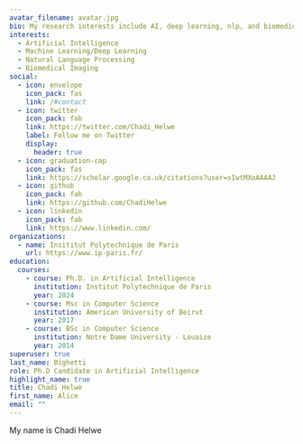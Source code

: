 ```yaml
---
avatar_filename: avatar.jpg
bio: My research interests include AI, deep learning, nlp, and biomedical imaging.
interests:
  - Artificial Intelligence
  - Machine Learning/Deep Learning
  - Natural Language Processing
  - Biomedical Imaging
social:
  - icon: envelope
    icon_pack: fas
    link: /#contact
  - icon: twitter
    icon_pack: fab
    link: https://twitter.com/Chadi_Helwe
    label: Follow me on Twitter
    display:
      header: true
  - icon: graduation-cap
    icon_pack: fas
    link: https://scholar.google.co.uk/citations?user=sIwtMXoAAAAJ
  - icon: github
    icon_pack: fab
    link: https://github.com/ChadiHelwe
  - icon: linkedin
    icon_pack: fab
    link: https://www.linkedin.com/
organizations:
  - name: Insititut Polytechnique de Paris
    url: https://www.ip-paris.fr/
education:
  courses:
    - course: Ph.D. in Artificial Intelligence
      institution: Institut Polytechnique de Paris
      year: 2024
    - course: Msc in Computer Science
      institution: American University of Beirut
      year: 2017
    - course: BSc in Computer Science
      institution: Notre Dame University - Louaize
      year: 2014
superuser: true
last_name: Bighetti
role: Ph.D Candidate in Artificial Intelligence
highlight_name: true
title: Chadi Helwe
first_name: Alice
email: ""
---
```

My name is Chadi Helwe